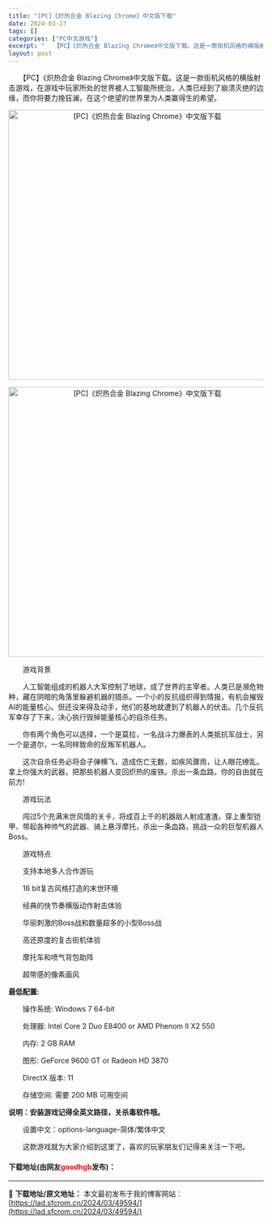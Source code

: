 ```yaml
---
title: "[PC]《炽热合金 Blazing Chrome》中文版下载"
date: 2024-03-27
tags: []
categories: ["PC中文游戏"]
excerpt: "　　【PC】《炽热合金 Blazing Chrome》中文版下载。这是一款街机风格的横版射击游戏，在游戏中玩家所处的世界被人工智能所统治，人类已经到了崩溃灭绝的边缘，而你将要力挽狂澜，在这个绝望的世界里为人类赢得生的希望。 　　游戏背景 　　人工智能组成的机器人大军控制了地球，成了世界的主宰者。人类&hellip;"
layout: post
---
```


 <p>　　【PC】《炽热合金 Blazing Chrome》中文版下载。这是一款街机风格的横版射击游戏，在游戏中玩家所处的世界被人工智能所统治，人类已经到了崩溃灭绝的边缘，而你将要力挽狂澜，在这个绝望的世界里为人类赢得生的希望。</p> <p align="center"><img align="" border="0" src="https://lad.sfcrom.cn/wp-content/uploads/2024/03/20240327_66036cabe78e4.webp" width="533" alt="[PC]《炽热合金 Blazing Chrome》中文版下载" /></p> <p align="center"><img align="" border="0" src="https://lad.sfcrom.cn/wp-content/uploads/2024/03/20240327_66036cac54fea.webp" width="533" alt="[PC]《炽热合金 Blazing Chrome》中文版下载" /></p> <p>　　游戏背景</p> <p>　　人工智能组成的机器人大军控制了地球，成了世界的主宰者。人类已是濒危物种，藏在阴暗的角落里躲避机器的猎杀。一个小的反抗组织得到情报，有机会摧毁AI的能量核心。但还没来得及动手，他们的基地就遭到了机器人的伏击。几个反抗军幸存了下来，决心执行毁掉能量核心的自杀任务。</p> <p>　　你有两个角色可以选择，一个是莫拉，一名战斗力爆表的人类抵抗军战士，另一个是道尔，一名同样致命的反叛军机器人。</p> <p>　　这次自杀任务必将会子弹横飞，造成伤亡无数，如疾风骤雨，让人眼花缭乱。拿上你强大的武器，把那些机器人变回炽热的废铁。杀出一条血路，你的自由就在前方!</p> <p>　　游戏玩法</p> <p>　　闯过5个充满末世风情的关卡，将成百上千的机器敌人射成渣渣。穿上重型铠甲、带起各种帅气的武器、骑上悬浮摩托，杀出一条血路，挑战一众的巨型机器人Boss。</p> <p>　　游戏特点</p> <p>　　支持本地多人合作游玩</p> <p>　　16 bit复古风格打造的末世环境</p> <p>　　经典的快节奏横版动作射击体验</p> <p>　　华丽刺激的Boss战和数量超多的小型Boss战</p> <p>　　高还原度的复古街机体验</p> <p>　　摩托车和喷气背包助阵</p> <p>　　超带感的像素画风</p> <p><strong>最低配置:</strong></p> <p>　　操作系统: Windows 7 64-bit</p> <p>　　处理器: Intel Core 2 Duo E8400 or AMD Phenom II X2 550</p> <p>　　内存: 2 GB RAM</p> <p>　　图形: GeForce 9600 GT or Radeon HD 3870</p> <p>　　DirectX 版本: 11</p> <p>　　存储空间: 需要 200 MB 可用空间</p> <p><strong>说明：安装游戏记得全英文路径，关杀毒软件哦。</strong></p> <p>　　设置中文：options-language-简体/繁体中文</p> <p>　　这款游戏就为大家介绍到这里了，喜欢的玩家朋友们记得来关注一下吧。</p> <p><h4>下载地址(由网友<font color="red">goodhgb</font>发布)：</h4></p> 

---
📖 **下载地址/原文地址：** 本文最初发布于我的博客网站：[https://lad.sfcrom.cn/2024/03/49594/](https://lad.sfcrom.cn/2024/03/49594/)
